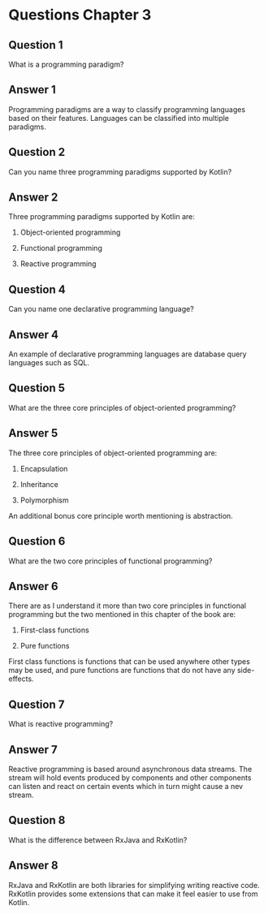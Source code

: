 # Questions Chapter 3

## Question 1

What is a programming paradigm?

## Answer 1

Programming paradigms are a way to classify programming languages based on their features. Languages can be classified into multiple paradigms.

## Question 2

Can you name three programming paradigms supported by Kotlin?

## Answer 2

Three programming paradigms supported by Kotlin are:

1. Object-oriented programming

2. Functional programming

3. Reactive programming

## Question 4

Can you name one declarative programming language?

## Answer 4

An example of declarative programming languages are database query languages such as SQL.

## Question 5

What are the three core principles of object-oriented programming?

## Answer 5

The three core principles of object-oriented programming are:

1. Encapsulation

2. Inheritance

3. Polymorphism

An additional bonus core principle worth mentioning is abstraction.

## Question 6

What are the two core principles of functional programming?

## Answer 6

There are as I understand it more than two core principles in functional programming but the two mentioned in this chapter of the book are:

1. First-class functions

2. Pure functions

 First class functions is functions that can be used anywhere other types may be used, and pure functions are functions that do not have any side-effects.

## Question 7

What is reactive programming?

## Answer 7

Reactive programming is based around asynchronous data streams. The stream will hold events produced by components and other components can listen and react on certain events which in turn might cause a nev stream.

## Question 8

What is the difference between RxJava and RxKotlin?

## Answer 8

RxJava and RxKotlin are both libraries for simplifying writing reactive code. RxKotlin provides some extensions that can make it feel easier to use from Kotlin.
